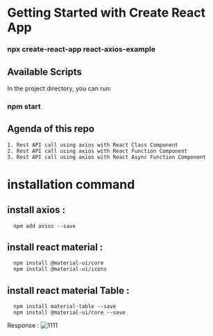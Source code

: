 # Getting Started with Create React App
### npx create-react-app react-axios-example

## Available Scripts
In the project directory, you can run:

### npm start

## Agenda of this repo

    1. Rest API call using axios with React Class Component
    2. Rest API call using axios with React Function Component
    3. Rest API call using axios with React Async Function Component

# installation command 
## install axios : 
      npm add axios --save
## install react material : 
      npm install @material-ui/core
      npm install @material-ui/icons
## install react material Table :
      npm install material-table --save
      npm install @material-ui/core --save
      
Response :
![1111](https://user-images.githubusercontent.com/25712816/100543012-ab35f500-3273-11eb-8fcf-b1b82c7a4d63.PNG)
